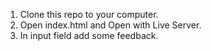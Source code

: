 1. Clone this repo to your computer. 
2. Open index.html and Open with Live Server. 
3. In input field add some feedback.
